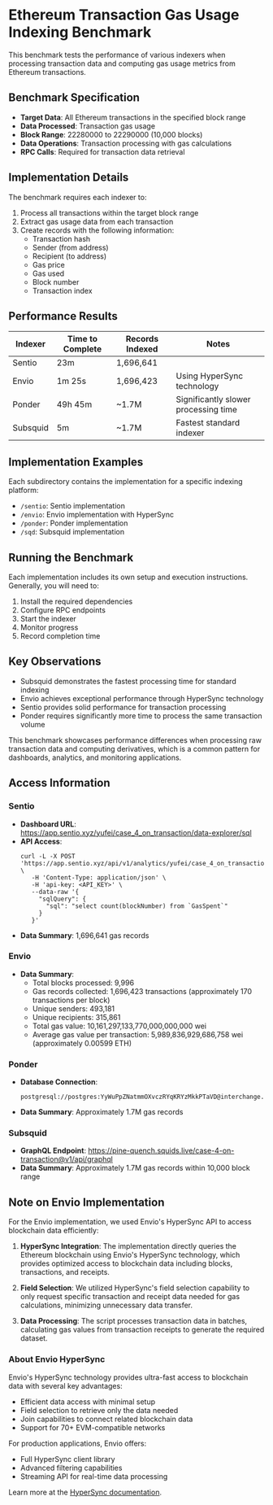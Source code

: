 # Ethereum Transaction Gas Usage Indexing Benchmark

This benchmark tests the performance of various indexers when processing transaction data and computing gas usage metrics from Ethereum transactions.

## Benchmark Specification

- **Target Data**: All Ethereum transactions in the specified block range
- **Data Processed**: Transaction gas usage
- **Block Range**: 22280000 to 22290000 (10,000 blocks)
- **Data Operations**: Transaction processing with gas calculations
- **RPC Calls**: Required for transaction data retrieval

## Implementation Details

The benchmark requires each indexer to:
1. Process all transactions within the target block range
2. Extract gas usage data from each transaction
3. Create records with the following information:
   - Transaction hash
   - Sender (from address)
   - Recipient (to address)
   - Gas price
   - Gas used
   - Block number
   - Transaction index

## Performance Results

| Indexer  | Time to Complete | Records Indexed | Notes |
|----------|------------------|----------------|-------|
| Sentio   | 23m              | 1,696,641      | |
| Envio    | 1m 25s           | 1,696,423      | Using HyperSync technology |
| Ponder   | 49h 45m          | ~1.7M          | Significantly slower processing time |
| Subsquid | 5m               | ~1.7M          | Fastest standard indexer |

## Implementation Examples

Each subdirectory contains the implementation for a specific indexing platform:
- `/sentio`: Sentio implementation 
- `/envio`: Envio implementation with HyperSync
- `/ponder`: Ponder implementation
- `/sqd`: Subsquid implementation

## Running the Benchmark

Each implementation includes its own setup and execution instructions. Generally, you will need to:

1. Install the required dependencies
2. Configure RPC endpoints
3. Start the indexer
4. Monitor progress
5. Record completion time

## Key Observations

- Subsquid demonstrates the fastest processing time for standard indexing
- Envio achieves exceptional performance through HyperSync technology
- Sentio provides solid performance for transaction processing
- Ponder requires significantly more time to process the same transaction volume

This benchmark showcases performance differences when processing raw transaction data and computing derivatives, which is a common pattern for dashboards, analytics, and monitoring applications.

## Access Information

### Sentio
- **Dashboard URL**: https://app.sentio.xyz/yufei/case_4_on_transaction/data-explorer/sql
- **API Access**: 
  ```
  curl -L -X POST 'https://app.sentio.xyz/api/v1/analytics/yufei/case_4_on_transaction/sql/execute' \
     -H 'Content-Type: application/json' \
     -H 'api-key: <API_KEY>' \
     --data-raw '{
       "sqlQuery": {
         "sql": "select count(blockNumber) from `GasSpent`"
       }
     }'
  ```
- **Data Summary**: 1,696,641 gas records

### Envio
- **Data Summary**: 
  - Total blocks processed: 9,996
  - Gas records collected: 1,696,423 transactions (approximately 170 transactions per block)
  - Unique senders: 493,181
  - Unique recipients: 315,861
  - Total gas value: 10,161,297,133,770,000,000,000 wei
  - Average gas value per transaction: 5,989,836,929,686,758 wei (approximately 0.00599 ETH)

### Ponder
- **Database Connection**:
  ```
  postgresql://postgres:YyWuPpZNatmmOXvczRYqKRYzMkkPTaVD@interchange.proxy.rlwy.net:28331/railway
  ```
- **Data Summary**: Approximately 1.7M gas records

### Subsquid
- **GraphQL Endpoint**: https://pine-quench.squids.live/case-4-on-transaction@v1/api/graphql
- **Data Summary**: Approximately 1.7M gas records within 10,000 block range

## Note on Envio Implementation

For the Envio implementation, we used Envio's HyperSync API to access blockchain data efficiently:

1. **HyperSync Integration**: The implementation directly queries the Ethereum blockchain using Envio's HyperSync technology, which provides optimized access to blockchain data including blocks, transactions, and receipts.

2. **Field Selection**: We utilized HyperSync's field selection capability to only request specific transaction and receipt data needed for gas calculations, minimizing unnecessary data transfer.

3. **Data Processing**: The script processes transaction data in batches, calculating gas values from transaction receipts to generate the required dataset.

### About Envio HyperSync

Envio's HyperSync technology provides ultra-fast access to blockchain data with several key advantages:
- Efficient data access with minimal setup
- Field selection to retrieve only the data needed
- Join capabilities to connect related blockchain data
- Support for 70+ EVM-compatible networks

For production applications, Envio offers:
- Full HyperSync client library
- Advanced filtering capabilities 
- Streaming API for real-time data processing

Learn more at the [HyperSync documentation](https://docs.envio.dev/docs/HyperSync/hypersync-quickstart).

